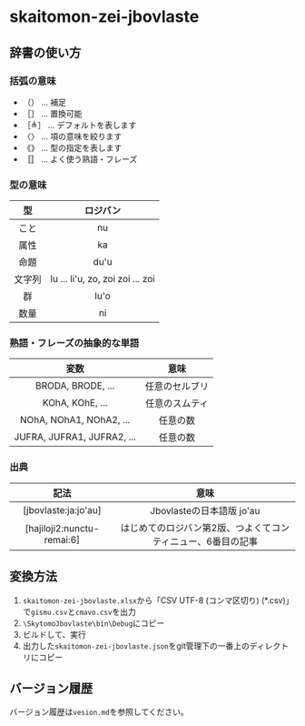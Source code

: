 # skaitomon-zei-jbovlaste

## 辞書の使い方

### 括弧の意味

- （） … 補足
- ［］ … 置換可能
- ［≜］ … デフォルトを表します
- 〈〉 … 項の意味を絞ります
- 《》 … 型の指定を表します
- 〚〛 … よく使う熟語・フレーズ

### 型の意味

|   型   |             ロジバン             |
| :----: | :------------------------------: |
|  こと  |                nu                |
|  属性  |                ka                |
|  命題  |               du'u               |
| 文字列 | lu ... li'u, zo, zoi zoi ... zoi |
|   群   |               lu'o               |
|  数量  |                ni                |

### 熟語・フレーズの抽象的な単語

|          変数          |      意味      |
| :--------------------: | :------------: |
|   BRODA, BRODE, ...    | 任意のセルブリ |
|    KOhA, KOhE, ...     | 任意のスムティ |
| NOhA, NOhA1, NOhA2, ... |    任意の数    |
| JUFRA, JUFRA1, JUFRA2, ... |    任意の数    |

### 出典

|            記法            |                             意味                             |
| :------------------------: | :----------------------------------------------------------: |
|    [jbovlaste:ja:jo'au]    |                  Jbovlasteの日本語版 jo'au                   |
| [hajiloji2:nunctu-remai:6] | はじめてのロジバン第2版、つよくてコンティニュー、6番目の記事 |

## 変換方法

1. `skaitomon-zei-jbovlaste.xlsx`から「CSV UTF-8 (コンマ区切り) (*.csv)」で`gismu.csv`と`cmavo.csv`を出力
2. `\SkytomoJbovlaste\bin\Debug`にコピー
3. ビルドして、実行
4. 出力した`skaitomon-zei-jbovlaste.json`をgit管理下の一番上のディレクトリにコピー

## バージョン履歴

バージョン履歴は`vesion.md`を参照してください。
